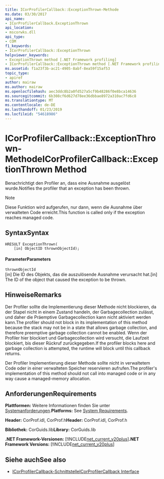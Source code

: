 ```yaml
---
title: ICorProfilerCallback::ExceptionThrown-Methode
ms.date: 03/30/2017
api_name:
- ICorProfilerCallback.ExceptionThrown
api_location:
- mscorwks.dll
api_type:
- COM
f1_keywords:
- ICorProfilerCallback::ExceptionThrown
helpviewer_keywords:
- ExceptionThrown method [.NET Framework profiling]
- ICorProfilerCallback::ExceptionThrown method [.NET Framework profiling]
ms.assetid: f1a23f3b-ac21-4905-8abf-8ea59f15af53
topic_type:
- apiref
author: mairaw
ms.author: mairaw
ms.openlocfilehash: aec3ddc8b2a0fd527a5cf9b48286f0e8bca14636
ms.sourcegitcommit: 6b308cf6d627d78ee36dbbae8972a310ac7fd6c8
ms.translationtype: MT
ms.contentlocale: de-DE
ms.lasthandoff: 01/23/2019
ms.locfileid: "54618986"
---
```

# <a name="icorprofilercallbackexceptionthrown-method"></a><span data-ttu-id="413ed-102">ICorProfilerCallback::ExceptionThrown-Methode</span><span class="sxs-lookup"><span data-stu-id="413ed-102">ICorProfilerCallback::ExceptionThrown Method</span></span>
<span data-ttu-id="413ed-103">Benachrichtigt den Profiler an, dass eine Ausnahme ausgelöst wurde.</span><span class="sxs-lookup"><span data-stu-id="413ed-103">Notifies the profiler that an exception has been thrown.</span></span>  
  
> [!NOTE]
>  <span data-ttu-id="413ed-104">Diese Funktion wird aufgerufen, nur dann, wenn die Ausnahme über verwalteten Code erreicht.</span><span class="sxs-lookup"><span data-stu-id="413ed-104">This function is called only if the exception reaches managed code.</span></span>  
  
## <a name="syntax"></a><span data-ttu-id="413ed-105">Syntax</span><span class="sxs-lookup"><span data-stu-id="413ed-105">Syntax</span></span>  
  
```  
HRESULT ExceptionThrown(  
    [in] ObjectID thrownObjectId);  
```  
  
#### <a name="parameters"></a><span data-ttu-id="413ed-106">Parameter</span><span class="sxs-lookup"><span data-stu-id="413ed-106">Parameters</span></span>  
 `thrownObjectId`  
 <span data-ttu-id="413ed-107">[in] Die ID des Objekts, das die auszulösende Ausnahme verursacht hat.</span><span class="sxs-lookup"><span data-stu-id="413ed-107">[in] The ID of the object that caused the exception to be thrown.</span></span>  
  
## <a name="remarks"></a><span data-ttu-id="413ed-108">Hinweise</span><span class="sxs-lookup"><span data-stu-id="413ed-108">Remarks</span></span>  
 <span data-ttu-id="413ed-109">Der Profiler sollte die Implementierung dieser Methode nicht blockieren, da der Stapel nicht in einem Zustand handeln, der Garbagecollection zulässt, und daher die Präemptive Garbagecollection kann nicht aktiviert werden kann.</span><span class="sxs-lookup"><span data-stu-id="413ed-109">The profiler should not block in its implementation of this method because the stack may not be in a state that allows garbage collection, and therefore preemptive garbage collection cannot be enabled.</span></span> <span data-ttu-id="413ed-110">Wenn der Profiler hier blockiert und Garbagecollection wird versucht, die Laufzeit blockiert, bis dieser Rückruf zurückgegeben.</span><span class="sxs-lookup"><span data-stu-id="413ed-110">If the profiler blocks here and garbage collection is attempted, the runtime will block until this callback returns.</span></span>  
  
 <span data-ttu-id="413ed-111">Der Profiler Implementierung dieser Methode sollte nicht in verwaltetem Code oder in einer verwalteten Speicher reservieren aufrufen.</span><span class="sxs-lookup"><span data-stu-id="413ed-111">The profiler's implementation of this method should not call into managed code or in any way cause a managed-memory allocation.</span></span>  
  
## <a name="requirements"></a><span data-ttu-id="413ed-112">Anforderungen</span><span class="sxs-lookup"><span data-stu-id="413ed-112">Requirements</span></span>  
 <span data-ttu-id="413ed-113">**Plattformen:** Weitere Informationen finden Sie unter [Systemanforderungen](../../../../docs/framework/get-started/system-requirements.md).</span><span class="sxs-lookup"><span data-stu-id="413ed-113">**Platforms:** See [System Requirements](../../../../docs/framework/get-started/system-requirements.md).</span></span>  
  
 <span data-ttu-id="413ed-114">**Header:** CorProf.idl, CorProf.h</span><span class="sxs-lookup"><span data-stu-id="413ed-114">**Header:** CorProf.idl, CorProf.h</span></span>  
  
 <span data-ttu-id="413ed-115">**Bibliothek:** CorGuids.lib</span><span class="sxs-lookup"><span data-stu-id="413ed-115">**Library:** CorGuids.lib</span></span>  
  
 <span data-ttu-id="413ed-116">**.NET Framework-Versionen:** [!INCLUDE[net_current_v20plus](../../../../includes/net-current-v20plus-md.md)]</span><span class="sxs-lookup"><span data-stu-id="413ed-116">**.NET Framework Versions:** [!INCLUDE[net_current_v20plus](../../../../includes/net-current-v20plus-md.md)]</span></span>  
  
## <a name="see-also"></a><span data-ttu-id="413ed-117">Siehe auch</span><span class="sxs-lookup"><span data-stu-id="413ed-117">See also</span></span>
- [<span data-ttu-id="413ed-118">ICorProfilerCallback-Schnittstelle</span><span class="sxs-lookup"><span data-stu-id="413ed-118">ICorProfilerCallback Interface</span></span>](../../../../docs/framework/unmanaged-api/profiling/icorprofilercallback-interface.md)
